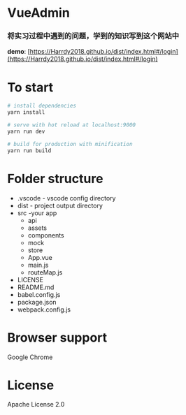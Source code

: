 # VueAdmin
### 将实习过程中遇到的问题，学到的知识写到这个网站中
**demo**: [https://Harrdy2018.github.io/dist/index.html#/login](https://Harrdy2018.github.io/dist/index.html#/login)

# To start

``` bash
# install dependencies
yarn install

# serve with hot reload at localhost:9000
yarn run dev

# build for production with minification
yarn run build

```

# Folder structure
* .vscode - vscode config directory
* dist - project output directory
* src -your app
    * api
    * assets
    * components
    * mock
    * store
    * App.vue
    * main.js
    * routeMap.js
* LICENSE
* README.md
* babel.config.js
* package.json
* webpack.config.js

# Browser support

Google Chrome

# License
Apache License 2.0
